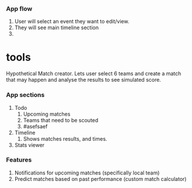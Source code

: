 ### App flow
1. User will select an event they want to edit/view.
2. They will see main timeline section
3. 

# tools
Hypothetical Match creator. Lets user select 6 teams and create a match that may happen and analyse the results to see simulated score.


### App sections
1. Todo
	1. Upcoming matches
	1. Teams that need to be scouted
	2. #asefsaef 
2. Timeline
	1. Shows matches results, and times.
4. Stats viewer


### Features
1. Notifications for upcoming matches (specifically local team)
2. Predict matches based on past performance (custom match calculator)

